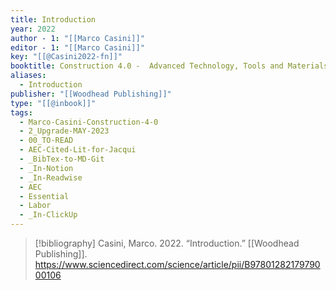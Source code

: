 ```yaml
---
title: Introduction
year: 2022
author - 1: "[[Marco Casini]]"
editor - 1: "[[Marco Casini]]"
key: "[[@Casini2022-fn]]"
booktitle: Construction 4.0 -  Advanced Technology, Tools and Materials for the Digital Transformation of the Construction Industry
aliases:
  - Introduction
publisher: "[[Woodhead Publishing]]"
type: "[[@inbook]]"
tags:
  - Marco-Casini-Construction-4-0
  - 2_Upgrade-MAY-2023
  - 00_TO-READ
  - AEC-Cited-Lit-for-Jacqui
  - _BibTex-to-MD-Git
  - _In-Notion
  - _In-Readwise
  - AEC
  - Essential
  - Labor
  - _In-ClickUp
---
```


> [!bibliography]
> Casini, Marco. 2022. “Introduction.” [[Woodhead Publishing]]. https://www.sciencedirect.com/science/article/pii/B9780128217979000106